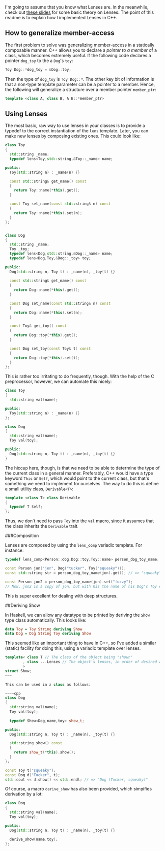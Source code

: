 I'm going to assume that you know what Lenses are. In the meanwhile, check out 
[these slides](http://twanvl.nl/files/lenses-talk-2011-05-17.pdf) for some 
basic theory on Lenses. The point of this readme is to explain how I 
implemented Lenses in C++.

## How to generalize member-access

The first problem to solve was generalizing member-access in a
statically composable manner. C++ allows you to declare a *pointer to a
member* of a class, which becomes extremely useful. If the following
code declares a pointer `dog_toy` to the a `Dog`'s `toy`:

````cpp
Toy Dog::*dog_toy = &Dog::toy;
````

Then the type of `dog_toy` is `Toy Dog::*`. The other key bit of
information is that a non-type template parameter can be a pointer to a
member. Hence, the following will generalize a structure over a
member pointer `member_ptr`:

````cpp
template <class A, class B, A B::*member_ptr>
````


## Using Lenses

The most basic, raw way to use lenses in your classes is to provide a
typedef to the correct instantiation of the `lens` template. Later, you
can make new lenses by composing existing ones. This could look like:

~~~~cpp
class Toy
{
  std::string _name;
  typedef lens<Toy,std::string,&Toy::_name> name;

public:
  Toy(std::string n) : _name(n) {}

  const std::string& get_name() const
  {
    return Toy::name(*this).get();
  }

  const Toy set_name(const std::string& n) const
  {
    return Toy::name(*this).set(n);
  }
};


class Dog
{
  std::string _name;
  Toy _toy;
  typedef lens<Dog,std::string,&Dog::_name> name;
  typedef lens<Dog,Toy,&Dog::_toy> toy;

public:
  Dog(std::string n, Toy t) : _name(n), _toy(t) {}
  
  const std::string& get_name() const
  {
    return Dog::name(*this).get();
  }

  const Dog set_name(const std::string& n) const
  {
    return Dog::name(*this).set(n);
  }

  const Toy& get_toy() const
  {
    return Dog::toy(*this).get();
  }

  const Dog set_toy(const Toy& t) const
  {
    return Dog::toy(*this).set(t);
  }
};

~~~~

This is rather too irritating to do frequently, though. With the help of
the C preprocessor, however, we can automate this nicely:


~~~~cpp
class Toy
{
  std::string val(name);

public:
  Toy(std::string n) : _name(n) {}
};

class Dog
{
  std::string val(name);
  Toy val(toy);

public:
  Dog(std::string n, Toy t) : _name(n), _toy(t) {}
}
~~~~

The hiccup here, though, is that we need to be able to determine the
type of the current class in a general manner. Preferably, C++ would
have a type keyword `This` or `Self`, which would point to the current
class, but that's something we need to implement for ourselves. The way
to do this is define a small utility class, `Derivable<T>`:

~~~~cpp
template <class T> class Derivable
{
  typedef T Self;
};
~~~~

Thus, we don't need to pass `Toy` into the `val` macro, since it assumes
that the class inherits the `Derivable` trait.

###Composition

Lenses are composed by using the `lens_comp` veriadic template. For instance:

~~~~cpp
typedef lens_comp<Person::dog,Dog::toy,Toy::name> person_dog_toy_name;

const Person jon("jon", Dog("tucker", Toy("squeaky")));
const std::string str = person_dog_toy_name(jon).get(); // => "squeaky"

const Person jon2 = person_dog_toy_name(jon).set("fuzzy");
// Now, jon2 is a copy of jon, but with his the name of his Dog's Toy changed.
~~~~

This is super excellent for dealing with deep structures.

##Deriving Show

In Haskell, we can allow any datatype to be printed by deriving the
`Show` type class automatically. This looks like:

~~~~haskell
data Toy = Toy String deriving Show
data Dog = Dog String Toy deriving Show
~~~~

This seemed like an important thing to have in C++, so I've added a
similar (static) facility for doing this, using a variadic template over
lenses.

~~~~cpp
template< class T // The class of the object being "shown"
        , class ...Lenses // The object's lenses, in order of desired appearance
        >
struct Show;
~~~

This can be used in a class as follows:

~~~~cpp
class Dog
{
  std::string val(name);
  Toy val(toy);
  
  typedef Show<Dog,name,toy> show_t;

public:
  Dog(std::string n, Toy t) : _name(n), _toy(t) {}

  std::string show() const
  {
    return show_t(*this).show();
  }
};

const Toy t("squeaky");
const Dog d("Tucker", t);
std::cout << d.show() << std::endl; // => "Dog (Tucker, squeaky)"
~~~~

Of course, a macro `derive_show` has also been provided, which
simpifies derivation by a lot:

~~~~cpp
class Dog
{
  std::string val(name);
  Toy val(toy);

public:
  Dog(std::string n, Toy t) : _name(n), _toy(t) {}

  derive_show(name,toy);
};
~~~~
